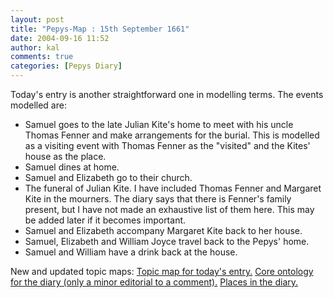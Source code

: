 ```yaml
---
layout: post
title: "Pepys-Map : 15th September 1661"
date: 2004-09-16 11:52
author: kal
comments: true
categories: [Pepys Diary]
---
```

Today's entry is another straightforward one in modelling terms. The events modelled are:
<ul>
<li>Samuel goes to the late Julian Kite's home to meet with his uncle Thomas Fenner and make arrangements for the burial. This is modelled as a visiting event with Thomas Fenner as the "visited" and the Kites' house as the place.</li>
<li>Samuel dines at home.</li>
<li>Samuel and Elizabeth go to their church.</li>
<li>The funeral of Julian Kite. I have included Thomas Fenner and Margaret Kite in the mourners. The diary says that there is Fenner's family present, but I have not made an exhaustive list of them here. This may be added later if it becomes important.</li>
<li>Samuel and Elizabeth accompany Margaret Kite back to her house.</li>
<li>Samuel, Elizabeth and William Joyce travel back to the Pepys' home.</li>
<li>Samuel and William have a drink back at the house.</li>
</ul>

<!--more-->
New and updated topic maps:
<a href="http://www.techquila.com/blog/archives/16610915.ltm">Topic map for today's entry.</a>
<a href="http://www.techquila.com/blog/archives/pepys-diary-ontology.ltm">Core ontology for the diary (only a minor editorial to a comment).</a>
<a href="http://www.techquila.com/blog/archives/pepys-diary-places.ltm">Places in the diary.</a>

